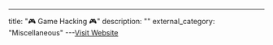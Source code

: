 ---
title: "🎮 Game Hacking 🎮"
description: ""
external_category: "Miscellaneous"
---[Visit Website](https://github.com/rmusser01/Infosec_Reference/blob/master/Draft/Games.md)

